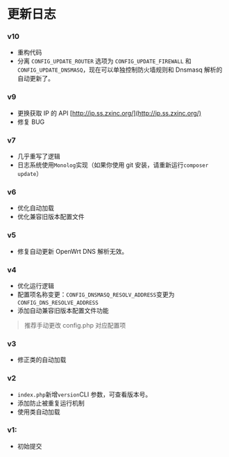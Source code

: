 # 更新日志

### v10
* 重构代码
* 分离 `CONFIG_UPDATE_ROUTER` 选项为 `CONFIG_UPDATE_FIREWALL` 和 `CONFIG_UPDATE_DNSMASQ`，现在可以单独控制防火墙规则和 Dnsmasq 解析的自动更新了。

### v9
* 更换获取 IP 的 API [http://ip.ss.zxinc.org/](http://ip.ss.zxinc.org/)
* 修复 BUG

### v7
* 几乎重写了逻辑
* 日志系统使用`Monolog`实现（如果你使用 git 安装，请重新运行`composer update`）

### v6
* 优化自动加载
* 优化兼容旧版本配置文件

### v5
* 修复自动更新 OpenWrt DNS 解析无效。

### v4
* 优化运行逻辑
* 配置项名称变更：`CONFIG_DNSMASQ_RESOLV_ADDRESS`变更为`CONFIG_DNS_RESOLVE_ADDRESS`
* 添加自动兼容旧版本配置文件功能
> 推荐手动更改 config.php 对应配置项

### v3
* 修正类的自动加载

### v2
* `index.php`新增`version`CLI 参数，可查看版本号。
* 添加防止被重复运行机制
* 使用类自动加载

### v1:  
* 初始提交
